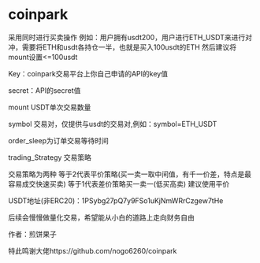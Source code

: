 # coinpark

采用同时进行买卖操作
例如：用户拥有usdt200，用户进行ETH_USDT来进行对冲，需要将ETH和usdt各持仓一半，也就是买入100usdt的ETH
然后建议将mount设置<=100usdt

Key：coinpark交易平台上你自己申请的API的key值

secret：API的secret值

mount USDT单次交易数量

symbol 交易对，仅提供与usdt的交易对,例如：symbol=ETH_USDT

order_sleep为订单交易等待时间

trading_Strategy 交易策略

交易策略为两种
等于2代表平价策略(买一卖一取中间值，有千一价差，特点是最容易成交快速买卖)
等于1代表差价策略买一卖一(低买高卖)
建议使用平价

USDT地址(非ERC20)：1PSybg27pQ7y9FSo1uKjNmWRrCzgew7tHe

后续会慢慢做量化交易，希望能从小白的道路上走向财务自由

作者：煎饼果子

特此鸣谢大佬https://github.com/nogo6260/coinpark











